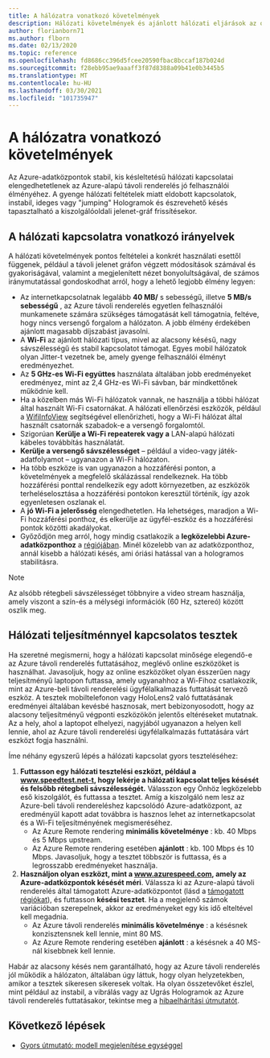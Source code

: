 ```yaml
---
title: A hálózatra vonatkozó követelmények
description: Hálózati követelmények és ajánlott hálózati eljárások az optimális élmény érdekében
author: florianborn71
ms.author: flborn
ms.date: 02/13/2020
ms.topic: reference
ms.openlocfilehash: fd8686cc396d5fcee20590fbac8bccaf187b024d
ms.sourcegitcommit: f28ebb95ae9aaaff3f87d8388a09b41e0b3445b5
ms.translationtype: MT
ms.contentlocale: hu-HU
ms.lasthandoff: 03/30/2021
ms.locfileid: "101735947"
---
```

# <a name="network-requirements"></a>A hálózatra vonatkozó követelmények

Az Azure-adatközpontok stabil, kis késleltetésű hálózati kapcsolatai elengedhetetlenek az Azure-alapú távoli renderelés jó felhasználói élményéhez. A gyenge hálózati feltételek miatt eldobott kapcsolatok, instabil, ideges vagy "jumping" Hologramok és észrevehető késés tapasztalható a kiszolgálóoldali jelenet-gráf frissítésekor.

## <a name="guidelines-for-network-connectivity"></a>A hálózati kapcsolatra vonatkozó irányelvek

A hálózati követelmények pontos feltételei a konkrét használati esettől függenek, például a távoli jelenet gráfon végzett módosítások számával és gyakoriságával, valamint a megjelenített nézet bonyolultságával, de számos iránymutatással gondoskodhat arról, hogy a lehető legjobb élmény legyen:

* Az internetkapcsolatnak legalább **40 MB/** s sebességű, illetve **5 MB/s sebességű** , az Azure távoli renderelés egyetlen felhasználói munkamenete számára szükséges támogatását kell támogatnia, feltéve, hogy nincs versengő forgalom a hálózaton. A jobb élmény érdekében ajánlott magasabb díjszabást javasolni. 
* A **Wi-Fi** az ajánlott hálózati típus, mivel az alacsony késésű, nagy sávszélességű és stabil kapcsolatot támogat. Egyes mobil hálózatok olyan Jitter-t vezetnek be, amely gyenge felhasználói élményt eredményezhet. 
* Az **5 GHz-es Wi-Fi együttes** használata általában jobb eredményeket eredményez, mint az 2,4 GHz-es Wi-Fi sávban, bár mindkettőnek működnie kell.
* Ha a közelben más Wi-Fi hálózatok vannak, ne használja a többi hálózat által használt Wi-Fi csatornákat. A hálózati ellenőrzési eszközök, például a [WifiInfoView](https://www.nirsoft.net/utils/wifi_information_view.html) segítségével ellenőrizheti, hogy a Wi-Fi hálózat által használt csatornák szabadok-e a versengő forgalomtól.
* Szigorúan **Kerülje a Wi-Fi repeaterek vagy a** LAN-alapú hálózati kábeles továbbítás használatát.
* **Kerülje a versengő sávszélességet** – például a video-vagy játék-adatfolyamot – ugyanazon a Wi-Fi hálózaton.
* Ha több eszköze is van ugyanazon a hozzáférési ponton, a követelmények a megfelelő skálázással rendelkeznek. Ha több hozzáférési ponttal rendelkezik egy adott környezetben, az eszközök terheléselosztása a hozzáférési pontokon keresztül történik, így azok egyenletesen oszlanak el.
* A **jó Wi-Fi a jelerősség** elengedhetetlen. Ha lehetséges, maradjon a Wi-Fi hozzáférési ponthoz, és elkerülje az ügyfél-eszköz és a hozzáférési pontok közötti akadályokat.
* Győződjön meg arról, hogy mindig csatlakozik a **legközelebbi Azure-adatközponthoz** a [régiójában](regions.md). Minél közelebb van az adatközponthoz, annál kisebb a hálózati késés, ami óriási hatással van a hologramos stabilitásra.

> [!NOTE]
> Az alsóbb rétegbeli sávszélességet többnyire a video stream használja, amely viszont a szín-és a mélységi információk (60 Hz, sztereó) között oszlik meg.

## <a name="network-performance-tests"></a>Hálózati teljesítménnyel kapcsolatos tesztek

Ha szeretné megismerni, hogy a hálózati kapcsolat minősége elegendő-e az Azure távoli renderelés futtatásához, meglévő online eszközöket is használhat. Javasoljuk, hogy az online eszközöket olyan ésszerűen nagy teljesítményű laptopon futtassa, amely ugyanahhoz a Wi-Fihoz csatlakozik, mint az Azure-beli távoli renderelési ügyfélalkalmazás futtatását tervező eszköz. A tesztek mobiltelefonon vagy HoloLens2 való futtatásának eredményei általában kevésbé hasznosak, mert bebizonyosodott, hogy az alacsony teljesítményű végponti eszközökön jelentős eltéréseket mutatnak. Az a hely, ahol a laptopot elhelyezi, nagyjából ugyanazon a helyen kell lennie, ahol az Azure távoli renderelési ügyfélalkalmazás futtatására várt eszközt fogja használni.

Íme néhány egyszerű lépés a hálózati kapcsolat gyors teszteléséhez:

1. **Futtasson egy hálózati tesztelési eszközt, például a www.speedtest.net-t, hogy lekérje a hálózati kapcsolat teljes késését és felsőbb rétegbeli sávszélességét.**
Válasszon egy Önhöz legközelebb eső kiszolgálót, és futtassa a tesztet. Amíg a kiszolgáló nem lesz az Azure-beli távoli rendereléshez kapcsolódó Azure-adatközpont, az eredményül kapott adat továbbra is hasznos lehet az internetkapcsolat és a Wi-Fi teljesítményének megismeréséhez.
   * Az Azure Remote rendering **minimális követelménye** : kb. 40 Mbps és 5 Mbps upstream.
   * Az Azure Remote rendering esetében **ajánlott** : kb. 100 Mbps és 10 Mbps.
Javasoljuk, hogy a tesztet többször is futtassa, és a legrosszabb eredményeket használja.
1. **Használjon olyan eszközt, mint a www.azurespeed.com, amely az Azure-adatközpontok késését méri**. Válassza ki az Azure-alapú távoli renderelés által támogatott Azure-adatközpontot (lásd a [támogatott régiókat](regions.md)), és futtasson **késési tesztet**. Ha a megjelenő számok variációban szerepelnek, akkor az eredményeket egy kis idő elteltével kell megadnia.
   * Az Azure távoli renderelés **minimális követelménye** : a késésnek konzisztensnek kell lennie, mint 80 MS.
   * Az Azure Remote rendering esetében **ajánlott** : a késésnek a 40 MS-nál kisebbnek kell lennie.

Habár az alacsony késés nem garantálható, hogy az Azure távoli renderelés jól működik a hálózaton, általában úgy láttuk, hogy olyan helyzetekben, amikor a tesztek sikeresen sikeresek voltak.
Ha olyan összetevőket észlel, mint például az instabil, a vibrálás vagy az Ugrás Hologramok az Azure távoli renderelés futtatásakor, tekintse meg a [hibaelhárítási útmutatót](../resources/troubleshoot.md).

## <a name="next-steps"></a>Következő lépések

* [Gyors útmutató: modell megjelenítése egységgel](../quickstarts/render-model.md)
